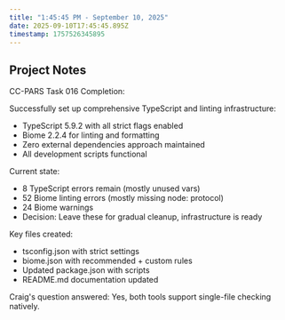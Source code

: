 ```yaml
---
title: "1:45:45 PM - September 10, 2025"
date: 2025-09-10T17:45:45.895Z
timestamp: 1757526345895
---
```


## Project Notes

CC-PARS Task 016 Completion:

Successfully set up comprehensive TypeScript and linting infrastructure:
- TypeScript 5.9.2 with all strict flags enabled
- Biome 2.2.4 for linting and formatting
- Zero external dependencies approach maintained
- All development scripts functional

Current state:
- 8 TypeScript errors remain (mostly unused vars)
- 52 Biome linting errors (mostly missing node: protocol)
- 24 Biome warnings
- Decision: Leave these for gradual cleanup, infrastructure is ready

Key files created:
- tsconfig.json with strict settings
- biome.json with recommended + custom rules
- Updated package.json with scripts
- README.md documentation updated

Craig's question answered: Yes, both tools support single-file checking natively.
